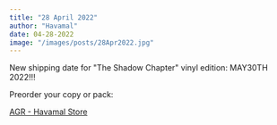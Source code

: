 ```yaml
---
title: "28 April 2022"
author: "Havamal"
date: 04-28-2022
image: "/images/posts/28Apr2022.jpg"
---
```


New shipping date for "The Shadow Chapter" vinyl edition: MAY30TH 2022!!!

Preorder your copy or pack:

[AGR - Havamal Store](https://artgatesrecords.com/store/en/havamal)